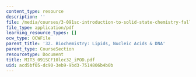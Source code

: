```yaml
---
content_type: resource
description: ''
file: /media/courses/3-091sc-introduction-to-solid-state-chemistry-fall-2010/acd5bf05dc903eb99bd37514806b4b0b_MIT3_091SCF10lec32_iPOD.pdf
file_type: application/pdf
learning_resource_types: []
ocw_type: OCWFile
parent_title: '32. Biochemistry: Lipids, Nucleic Acids & DNA'
parent_type: CourseSection
resourcetype: Document
title: MIT3_091SCF10lec32_iPOD.pdf
uid: acd5bf05-dc90-3eb9-9bd3-7514806b4b0b
---
```

